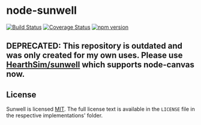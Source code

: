 node-sunwell
============

[![Build Status](https://travis-ci.org/matkl/node-sunwell.svg?branch=master)](https://travis-ci.org/matkl/node-sunwell)
[![Coverage Status](https://coveralls.io/repos/github/matkl/node-sunwell/badge.svg?branch=master)](https://coveralls.io/github/matkl/node-sunwell?branch=master)
[![npm version](http://img.shields.io/npm/v/node-sunwell.svg?style=flat)](https://npmjs.org/package/node-sunwell "View this project on npm")

## DEPRECATED: This repository is outdated and was only created for my own uses. Please use [HearthSim/sunwell](https://github.com/HearthSim/sunwell) which supports node-canvas now.
## License

Sunwell is licensed
[MIT](http://choosealicense.com/licenses/mit/). The full license text is
available in the `LICENSE` file in the respective implementations' folder.
